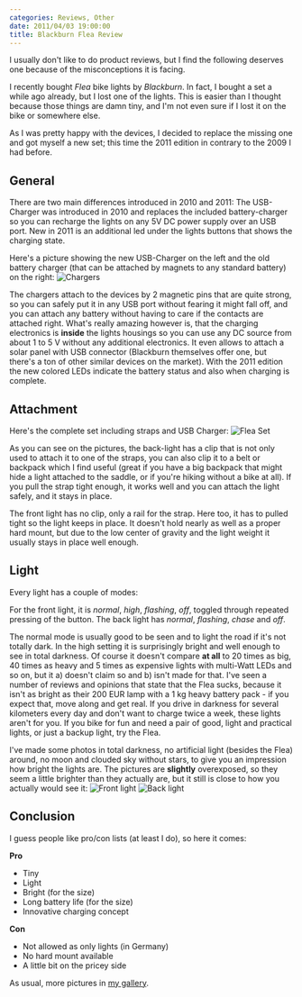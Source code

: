 ```yaml
---
categories: Reviews, Other
date: 2011/04/03 19:00:00
title: Blackburn Flea Review
---
```

I usually don't like to do product reviews, but I find the following deserves one because of the misconceptions it is facing.

I recently bought *Flea* bike lights by *Blackburn*. In fact, I bought a set a while ago already, but I lost one of the lights.
This is easier than I thought because those things are damn tiny, and I'm not even sure if I lost it on the bike or somewhere else.

As I was pretty happy with the devices, I decided to replace the missing one and got myself a new set; this time the 2011 edition in contrary to the 2009 I had before.

## General

There are two main differences introduced in 2010 and 2011: The USB-Charger was introduced in 2010 and replaces the included battery-charger so you can recharge the lights on any 5V DC power supply over an USB port. New in 2011 is an additional led under the lights buttons that shows the charging state.

Here's a picture showing the new USB-Charger on the left and the old battery charger (that can be attached by magnets to any standard battery) on the right:
![Chargers](http://images.gstaedtner.net/cache/bike/flea/chargers_connected_595.jpg)

The chargers attach to the devices by 2 magnetic pins that are quite strong, so you can safely put it in any USB port without fearing it might fall off, and you can attach any battery without having to care if the contacts are attached right. What's really amazing however is, that the charging electronics is **inside** the lights housings so you can use any DC source from about 1 to 5 V without any additional electronics. It even allows to attach a solar panel with USB connector (Blackburn themselves offer one, but there's a ton of other similar devices on the market).
With the 2011 edition the new colored LEDs indicate the battery status and also when charging is complete.

## Attachment

Here's the complete set including straps and USB Charger: ![Flea Set](http://images.gstaedtner.net/cache/bike/flea/set_complete_595.jpg)

As you can see on the pictures, the back-light has a clip that is not only used to attach it to one of the straps, you can also clip it to a belt or backpack which I find useful (great if you have a big backpack that might hide a light attached to the saddle, or if you're hiking without a bike at all).
If you pull the strap tight enough, it works well and you can attach the light safely, and it stays in place.

The front light has no clip, only a rail for the strap. Here too, it has to pulled tight so the light keeps in place. It doesn't hold nearly as well as a proper hard mount, but due to the low center of gravity and the light weight it usually stays in place well enough.

## Light

Every light has a couple of modes:

For the front light, it is *normal*, *high*, *flashing*, *off*, toggled through repeated pressing of the button.
The back light has *normal*, *flashing*, *chase* and *off*.

The normal mode is usually good to be seen and to light the road if it's not totally dark. In the high setting it is surprisingly bright and well enough to see in total darkness.
Of course it doesn't compare **at all** to 20 times as big, 40 times as heavy and 5 times as expensive lights with multi-Watt LEDs and so on, but it a) doesn't claim so and b) isn't made for that.
I've seen a number of reviews and opinions that state that the Flea sucks, because it isn't as bright as their 200 EUR lamp with a 1 kg heavy battery pack - if you expect that, move along and get real.
If you drive in darkness for several kilometers every day and don't want to charge twice a week, these lights aren't for you.
If you bike for fun and need a pair of good, light and practical lights, or just a backup light, try the Flea.

I've made some photos in total darkness, no artificial light (besides the Flea) around, no moon and clouded sky without stars, to give you an impression how bright the lights are.
The pictures are **slightly** overexposed, so they seem a little brighter than they actually are, but it still is close to how you actually would see it:
![Front light](http://images.gstaedtner.net/cache/bike/flea/action_front_595.jpg)
![Back light](http://images.gstaedtner.net/cache/bike/flea/action_rear_595.jpg)

## Conclusion

I guess people like pro/con lists (at least I do), so here it comes:

**Pro**

* Tiny
* Light
* Bright (for the size)
* Long battery life (for the size)
* Innovative charging concept


**Con**

* Not allowed as only lights (in Germany)
* No hard mount available
* A little bit on the pricey side

As usual, more pictures in [my gallery](http://images.gstaedtner.net/index.php?album=machines/panda).
